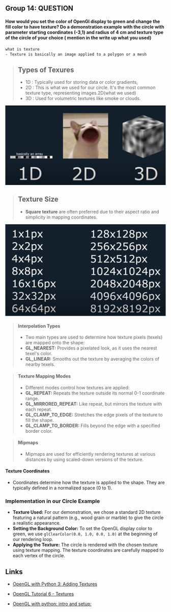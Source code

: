 

## Group 14: QUESTION

#### How would you set the color of OpenGl display to green and change the fill color to have texture? Do a demonstration example with the circle with parameter starting coordinates (-3,1) and radius of 4 cm and texture type of the circle of your choice ( mention in the write up what you used)



```
what is texture
- Texture is basically an image applied to a polygon or a mesh 
```

> ## Types of Texures
> - 1D : Typically used for storing data or color gradients, 
> - 2D : This is what we used for our circle. It's the most common texture type, representing images.2D(what we used) 
> - 3D : Used for volumetric textures like smoke or clouds.

![Alt Types of textures](./assets/texture%20types.png)



>## Texture Size
> - **Square texture**  are often preferred due to their aspect ratio and simplicity in mapping coordinates.

![Alt Types of textures ](./assets/pixel_sizes.png)

> #### Interpolation Types
> - Two main types are used to determine how texture pixels (texels) are mapped onto the shape:
> - **GL_NEAREST:** Provides a pixelated look, as it uses the nearest texel's color.
> - **GL_LINEAR:** Smooths out the texture by averaging the colors of nearby texels.


> #### Texture Mapping Modes
> - Different modes control how textures are applied:
  > - **GL_REPEAT:** Repeats the texture outside its normal 0-1 coordinate range.
  > - **GL_MIRRORED_REPEAT:** Like repeat, but mirrors the texture with each repeat.
  > - **GL_CLAMP_TO_EDGE:** Stretches the edge pixels of the texture to fill the shape.
  > - **GL_CLAMP_TO_BORDER:** Fills beyond the edge with a specified border color.

> #### Mipmaps
> - Mipmaps are used for efficiently rendering textures at various distances by using scaled-down versions of the texture.

#### Texture Coordinates 
- Coordinates determine how the texture is applied to the shape. They are typically defined in a normalized space (0 to 1).

### Implementation in our Circle Example
- **Texture Used:** For our demonstration, we chose a standard 2D texture featuring a natural pattern (e.g., wood grain or marble) to give the circle a realistic appearance.
- **Setting the Background Color:** To set the OpenGL display color to green, we use `glClearColor(0.0, 1.0, 0.0, 1.0)` at the beginning of our rendering loop.
- **Applying the Texture:** The circle is rendered with the chosen texture using texture mapping. The texture coordinates are carefully mapped to each vertex of the circle.

## Links
- [OpenGL with Python 3: Adding Textures ](https://www.youtube.com/watch?v=ZK1WyCMK12E&t=180s)

- [OpenGL Tutorial 6 - Textures](https://youtu.be/u-00hjlfMKc)

- [OpenGL with python: intro and setup:](https://www.youtube.com/watch?v=LCK1qdp_HhQ&list=PLn3eTxaOtL2PDnEVNwOgZFm5xYPr4dUoR&index=1&t=10s&pp=iAQB)

